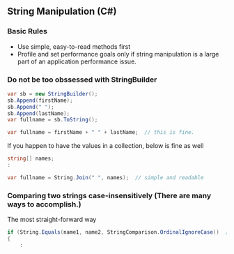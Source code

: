 ## String Manipulation (C#)

### Basic Rules
* Use simple, easy-to-read methods first
* Profile and set performance goals only if string manipulation is a large part of an application performance issue.

### Do not be too obssessed with StringBuilder
``` csharp
var sb = new StringBuilder();
sb.Append(firstName);
sb.Append(" ");
sb.Append(lastName);
var fullname = sb.ToString();
```
``` csharp
var fullname = firstName + " " + lastName;  // this is fine.
```

If you happen to have the values in a collection, below is fine as well
``` csharp
string[] names;
:

var fullname = String.Join(" ", names);  // simple and readable
```

### Comparing two strings case-insensitively (There are many ways to accomplish.)
The most straight-forward way
``` csharp
if (String.Equals(name1, name2, StringComparison.OrdinalIgnoreCase))  // also null-safe
{
    :
```
